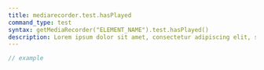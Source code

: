 ```yaml
---
title: mediarecorder.test.hasPlayed
command_type: test
syntax: getMediaRecorder("ELEMENT_NAME").test.hasPlayed()
description: Lorem ipsum dolor sit amet, consectetur adipiscing elit, sed do eiusmod tempor incididunt ut labore et dolore magna aliqua. Ut enim ad minim veniam, quis nostrud exercitation ullamco laboris nisi ut aliquip ex ea commodo consequat.
---
```


```javascript
// example
```